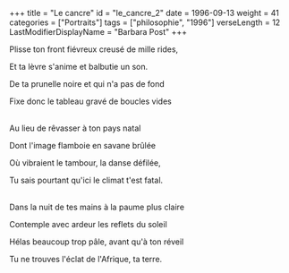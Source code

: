 +++
title = "Le cancre"
id = "le_cancre_2"
date = 1996-09-13
weight = 41
categories = ["Portraits"]
tags = ["philosophie", "1996"]
verseLength = 12
LastModifierDisplayName = "Barbara Post"
+++

Plisse ton front fiévreux creusé de mille rides,

Et ta lèvre s'anime et balbutie un son.

De ta prunelle noire et qui n'a pas de fond

Fixe donc le tableau gravé de boucles vides

 \
Au lieu de rêvasser à ton pays natal

Dont l'image flamboie en savane brûlée

Où vibraient le tambour, la danse défilée,

Tu sais pourtant qu'ici le climat t'est fatal.

 \
Dans la nuit de tes mains à la paume plus claire

Contemple avec ardeur les reflets du soleil

Hélas beaucoup trop pâle, avant qu'à ton réveil

Tu ne trouves l'éclat de l'Afrique, ta terre.
